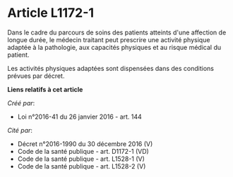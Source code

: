 # Article L1172-1

Dans le cadre du parcours de soins des patients atteints d'une affection de longue durée, le médecin traitant peut prescrire
une activité physique adaptée à la pathologie, aux capacités physiques et au risque médical du patient. 

Les activités physiques adaptées sont dispensées dans des conditions prévues par décret.

**Liens relatifs à cet article**

_Créé par_:

  - Loi n°2016-41 du 26 janvier 2016 - art. 144

_Cité par_:

  - Décret n°2016-1990 du 30 décembre 2016 (V)
  - Code de la santé publique - art. D1172-1 (VD)
  - Code de la santé publique - art. L1528-1 (V)
  - Code de la santé publique - art. L1528-2 (V)

